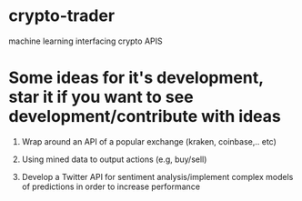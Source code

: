 # crypto-trader
machine learning interfacing crypto APIS 

# Some ideas for it's development, star it if you want to see development/contribute with ideas

1) Wrap around an API of a popular exchange (kraken, coinbase,.. etc)

2) Using mined data to output actions (e.g, buy/sell)

3) Develop a Twitter API for sentiment analysis/implement complex models of predictions in order to increase performance


